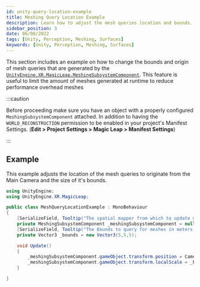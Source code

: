 ```yaml
---
id: unity-query-location-example
title: Meshing Query Location Example
description: Learn how to adjust the mesh queries location and bounds.
sidebar_position: 3
date: 06/08/2022
tags: [Unity, Perception, Meshing, Surfaces]
keywords: [Unity, Perception, Meshing, Surfaces]
---
```


This section includes an example on how to change the bounds and origin of mesh queries that are generated by the [`UnityEngine.XR.MagicLeap.MeshingSubsystemComponent`](/versioned_docs/version-14-Jun-2023/guides/unity/perception/meshing/unity-meshing-subsystem-component.md). This feature is useful to limit the amount of meshes generated at runtime to reduce performance overhead meshes

:::caution

Before proceeding make sure you have an object with a properly configured `MeshingSubsystemComponent` attached. In addition to having the `WORLD_RECONSTRUCTION` permission to be enabled in your project's Manifest Settings. (**Edit > Project Settings > Magic Leap > Manifest Settings**)

:::

## Example

This example adjusts the location of the mesh queries to originate from the Main Camera and the size of it's bounds.

```csharp showLineNumbers
using UnityEngine;
using UnityEngine.XR.MagicLeap;

public class MeshQueryLocationExample : MonoBehaviour
{
    [SerializeField, Tooltip("The spatial mapper from which to update mesh params.")]
    private MeshingSubsystemComponent _meshingSubsystemComponent = null;
    [SerializeField, Tooltip("The Bounds to query for meshes in meters.")]
    private Vector3 _bounds = new Vector3(5,5,5);

    void Update()
    {
        _meshingSubsystemComponent.gameObject.transform.position = Camera.main.gameObject.transform.position;
        _meshingSubsystemComponent.gameObject.transform.localScale = _bounds;
    }

}

```

